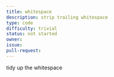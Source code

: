 ```yaml
---
title: whitespace
description: strip trailing whitespace
type: code
difficulty: trivial
status: not started
owner: 
issue: 
pull-request: 
---
```


tidy up the whitespace

